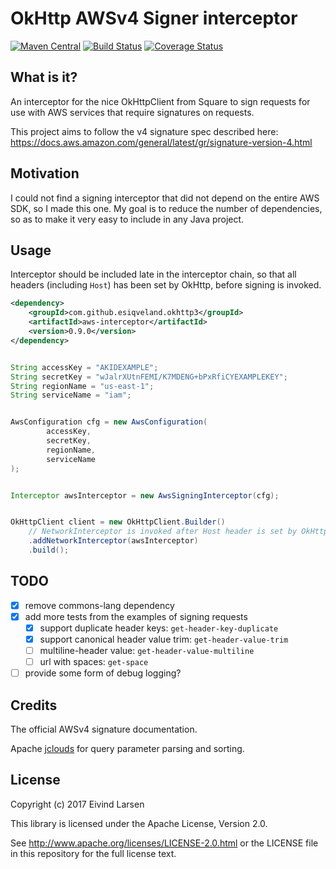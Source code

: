 # OkHttp AWSv4 Signer interceptor

  [![Maven Central](https://maven-badges.herokuapp.com/maven-central/com.github.esiqveland.okhttp3/aws-interceptor/badge.svg)](https://maven-badges.herokuapp.com/maven-central/com.github.esiqveland.okhttp3/aws-interceptor/)
  [![Build Status](https://circleci.com/gh/esiqveland/okhttp-awssigner.svg?&style=shield)](https://circleci.com/gh/esiqveland/okhttp-awssigner)
  [![Coverage Status](https://coveralls.io/repos/github/esiqveland/okhttp-awssigner/badge.svg?branch=master)](https://coveralls.io/github/esiqveland/okhttp-awssigner?branch=master)
  
## What is it?

An interceptor for the nice OkHttpClient from Square to sign requests for use with AWS services that require signatures on requests.

This project aims to follow the v4 signature spec described here: https://docs.aws.amazon.com/general/latest/gr/signature-version-4.html


## Motivation

I could not find a signing interceptor that did not depend on the entire AWS SDK, so I made this one.
My goal is to reduce the number of dependencies, so as to make it very easy to include in any Java project.


## Usage

Interceptor should be included late in the interceptor chain, so that all headers (including `Host`) has been set by OkHttp,
before signing is invoked.

```xml
<dependency>
    <groupId>com.github.esiqveland.okhttp3</groupId>
    <artifactId>aws-interceptor</artifactId>
    <version>0.9.0</version>
</dependency>
```


```java

String accessKey = "AKIDEXAMPLE";
String secretKey = "wJalrXUtnFEMI/K7MDENG+bPxRfiCYEXAMPLEKEY";
String regionName = "us-east-1";
String serviceName = "iam";


AwsConfiguration cfg = new AwsConfiguration(
        accessKey,
        secretKey,
        regionName,
        serviceName
);


Interceptor awsInterceptor = new AwsSigningInterceptor(cfg);


OkHttpClient client = new OkHttpClient.Builder()
    // NetworkInterceptor is invoked after Host header is set by OkHttpClient, so use this
    .addNetworkInterceptor(awsInterceptor)
    .build();

```

## TODO
 - [X] remove commons-lang dependency
 - [X] add more tests from the examples of signing requests
    - [X] support duplicate header keys: `get-header-key-duplicate`
    - [X] support canonical header value trim: `get-header-value-trim`
    - [ ] multiline-header value: `get-header-value-multiline`
    - [ ] url with spaces: `get-space`
 - [ ] provide some form of debug logging?

## Credits

The official AWSv4 signature documentation.

Apache [jclouds](https://github.com/jclouds/jclouds) for query parameter parsing and sorting.

## License

Copyright (c) 2017 Eivind Larsen

This library is licensed under the Apache License, Version 2.0.

See http://www.apache.org/licenses/LICENSE-2.0.html or the LICENSE file in this repository for the full license text.


